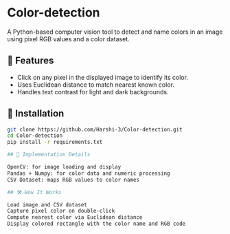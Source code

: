 # Color-detection

A Python-based computer vision tool to detect and name colors in an image using pixel RGB values and a color dataset.

## 🧩 Features
- Click on any pixel in the displayed image to identify its color.
- Uses Euclidean distance to match nearest known color.
- Handles text contrast for light and dark backgrounds.

## 🚀 Installation 
```bash
git clone https://github.com/Harshi-3/Color-detection.git
cd Color-detection
pip install -r requirements.txt

## 🔧 Implementation Details

OpenCV: for image loading and display
Pandas + Numpy: for color data and numeric processing
CSV Dataset: maps RGB values to color names

## 🛠️ How It Works

Load image and CSV dataset
Capture pixel color on double-click
Compute nearest color via Euclidean distance
Display colored rectangle with the color name and RGB code
